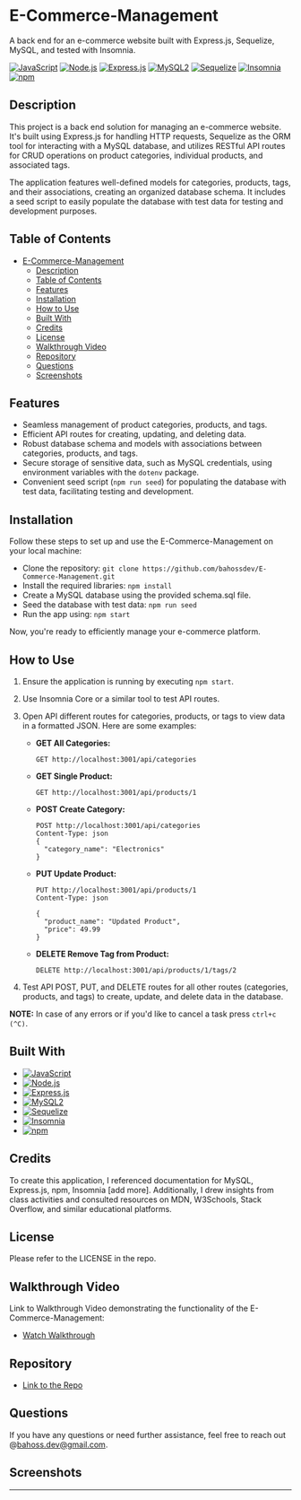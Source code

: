 # E-Commerce-Management

A back end for an e-commerce website built with Express.js, Sequelize, MySQL, and tested with Insomnia.

[![JavaScript](https://img.shields.io/badge/JavaScript-F7DF1E?style=for-the-badge&logo=javascript&logoColor=black)](https://www.javascript.com)
[![Node.js](https://img.shields.io/badge/node.js-6DA55F?style=for-the-badge&logo=node.js&logoColor=white)](https://nodejs.org/en)
[![Express.js](https://img.shields.io/badge/Express.js-000000?style=for-the-badge&logo=express&logoColor=white)](https://expressjs.com/)
[![MySQL2](https://img.shields.io/badge/MySQL2%20v2.3.0-005C84?style=for-the-badge&logo=mysql&logoColor=white)](https://www.npmjs.com/package/mysql2)
[![Sequelize](https://img.shields.io/badge/Sequelize-52B0E7?style=for-the-badge&logo=sequelize&logoColor=white)](https://sequelize.org/)
[![Insomnia](https://img.shields.io/badge/Insomnia-5849BE?style=for-the-badge&logo=insomnia&logoColor=white)](https://insomnia.rest/)
[![npm](https://img.shields.io/badge/npm-CB3837?style=for-the-badge&logo=npm&logoColor=white)](https://www.npmjs.com)

## Description

This project is a back end solution for managing an e-commerce website. It's built using Express.js for handling HTTP requests, Sequelize as the ORM tool for interacting with a MySQL database, and utilizes RESTful API routes for CRUD operations on product categories, individual products, and associated tags.

The application features well-defined models for categories, products, tags, and their associations, creating an organized database schema. It includes a seed script to easily populate the database with test data for testing and development purposes.


## Table of Contents

- [E-Commerce-Management](#e-commerce-management)
  - [Description](#description)
  - [Table of Contents](#table-of-contents)
  - [Features](#features)
  - [Installation](#installation)
  - [How to Use](#how-to-use)
  - [Built With](#built-with)
  - [Credits](#credits)
  - [License](#license)
  - [Walkthrough Video](#walkthrough-video)
  - [Repository](#repository)
  - [Questions](#questions)
  - [Screenshots](#screenshots)

## Features

* Seamless management of product categories, products, and tags.
* Efficient API routes for creating, updating, and deleting data.
* Robust database schema and models with associations between categories, products, and tags.
* Secure storage of sensitive data, such as MySQL credentials, using environment variables with the `dotenv` package.
* Convenient seed script (`npm run seed`) for populating the database with test data, facilitating testing and development.

## Installation
Follow these steps to set up and use the E-Commerce-Management on your local machine:

- Clone the repository: `git clone https://github.com/bahossdev/E-Commerce-Management.git`
- Install the required libraries: `npm install`
- Create a MySQL database using the provided schema.sql file.
- Seed the database with test data: `npm run seed`
- Run the app using: `npm start`

Now, you're ready to efficiently manage your e-commerce platform.

## How to Use
1. Ensure the application is running by executing `npm start`.
2. Use Insomnia Core or a similar tool to test API routes. 
3. Open API different routes for categories, products, or tags to view data in a formatted JSON. Here are some examples:
   - **GET All Categories:**
     ```http
     GET http://localhost:3001/api/categories
     ```
   - **GET Single Product:**
     ```http
     GET http://localhost:3001/api/products/1
     ```
   - **POST Create Category:**
     ```http
     POST http://localhost:3001/api/categories
     Content-Type: json
     {
       "category_name": "Electronics"
     }
     ```
   - **PUT Update Product:**
     ```http
     PUT http://localhost:3001/api/products/1
     Content-Type: json

     {
       "product_name": "Updated Product",
       "price": 49.99
     }
     ```
   - **DELETE Remove Tag from Product:**
     ```http
     DELETE http://localhost:3001/api/products/1/tags/2
     ```

3. Test API POST, PUT, and DELETE routes for all other routes (categories, products, and tags) to create, update, and delete data in the database.

**NOTE:** In case of any errors or if you'd like to cancel a task press `ctrl+c (^C)`.

## Built With

* [![JavaScript](https://img.shields.io/badge/JavaScript-F7DF1E?style=for-the-badge&logo=javascript&logoColor=black)](https://www.javascript.com)
* [![Node.js](https://img.shields.io/badge/node.js-6DA55F?style=for-the-badge&logo=node.js&logoColor=white)](https://nodejs.org/en)
* [![Express.js](https://img.shields.io/badge/Express.js-000000?style=for-the-badge&logo=express&logoColor=white)](https://expressjs.com/)
* [![MySQL2](https://img.shields.io/badge/MySQL2%20v2.3.0-005C84?style=for-the-badge&logo=mysql&logoColor=white)](https://www.npmjs.com/package/mysql2)
* [![Sequelize](https://img.shields.io/badge/Sequelize-52B0E7?style=for-the-badge&logo=sequelize&logoColor=white)](https://sequelize.org/)
* [![Insomnia](https://img.shields.io/badge/Insomnia-5849BE?style=for-the-badge&logo=insomnia&logoColor=white)](https://insomnia.rest/)
* [![npm](https://img.shields.io/badge/npm-CB3837?style=for-the-badge&logo=npm&logoColor=white)](https://www.npmjs.com)

## Credits

To create this application, I referenced documentation for MySQL, Express.js, npm, Insomnia [add more]. Additionally, I drew insights from class activities and consulted resources on MDN, W3Schools, Stack Overflow, and similar educational platforms.

## License
Please refer to the LICENSE in the repo.

## Walkthrough Video

Link to Walkthrough Video demonstrating the functionality of the E-Commerce-Management:

- [Watch Walkthrough]()

## Repository

- [Link to the Repo](https://github.com/bahossdev/E-Commerce-Management)

## Questions

If you have any questions or need further assistance, feel free to reach out @[bahoss.dev@gmail.com](mailto:bahoss.dev@gmail.com).

## Screenshots
* **

